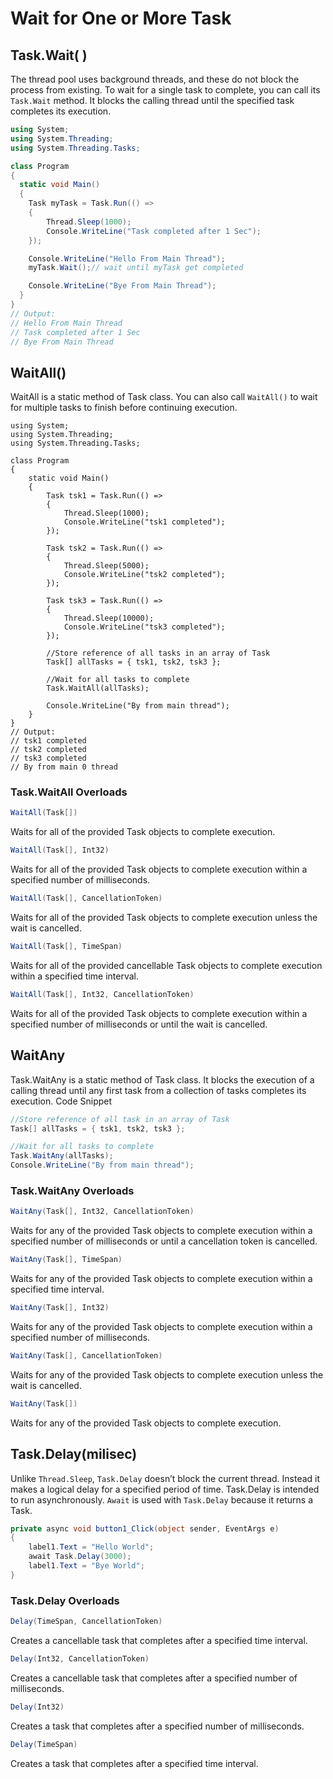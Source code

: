 # Wait for One or More Task

## Task.Wait( )

The thread pool uses background threads, and these do not block the process from existing. To wait for a single task to complete, you can call its `Task.Wait` method. It blocks the calling thread until the specified task completes its execution.

```csharp
using System;
using System.Threading;
using System.Threading.Tasks;

class Program
{
  static void Main()
  {
    Task myTask = Task.Run(() =>
    {
        Thread.Sleep(1000);
        Console.WriteLine("Task completed after 1 Sec");
    });

    Console.WriteLine("Hello From Main Thread");
    myTask.Wait();// wait until myTask get completed

    Console.WriteLine("Bye From Main Thread");
  }
}
// Output:
// Hello From Main Thread
// Task completed after 1 Sec
// Bye From Main Thread
```

## WaitAll()

WaitAll is a static method of Task class. You can also call `WaitAll()` to wait for multiple tasks to finish before continuing execution.

```Csharp
using System;
using System.Threading;
using System.Threading.Tasks;

class Program
{
    static void Main()
    {
        Task tsk1 = Task.Run(() =>
        {
            Thread.Sleep(1000);
            Console.WriteLine("tsk1 completed");
        });

        Task tsk2 = Task.Run(() =>
        {
            Thread.Sleep(5000);
            Console.WriteLine("tsk2 completed");
        });

        Task tsk3 = Task.Run(() =>
        {
            Thread.Sleep(10000);
            Console.WriteLine("tsk3 completed");
        });

        //Store reference of all tasks in an array of Task
        Task[] allTasks = { tsk1, tsk2, tsk3 };

        //Wait for all tasks to complete
        Task.WaitAll(allTasks);

        Console.WriteLine("By from main thread");
    }
}
// Output:
// tsk1 completed
// tsk2 completed
// tsk3 completed
// By from main 0 thread
```

### Task.WaitAll Overloads

```csharp
WaitAll(Task[])
```

Waits for all of the provided Task objects to complete execution.

```csharp
WaitAll(Task[], Int32)
```

Waits for all of the provided Task objects to complete execution within a specified number of milliseconds.

```csharp
WaitAll(Task[], CancellationToken)
```

Waits for all of the provided Task objects to complete execution unless the wait is cancelled.

```csharp
WaitAll(Task[], TimeSpan)
```

Waits for all of the provided cancellable Task objects to complete execution within a specified time interval.

```csharp
WaitAll(Task[], Int32, CancellationToken)
```

Waits for all of the provided Task objects to complete execution within a specified number of milliseconds or until the wait is cancelled.

## WaitAny

Task.WaitAny is a static method of Task class. It blocks the execution of a calling thread until any first task from a collection of tasks completes its execution.
Code Snippet

```csharp
//Store reference of all task in an array of Task
Task[] allTasks = { tsk1, tsk2, tsk3 };

//Wait for all tasks to complete
Task.WaitAny(allTasks);
Console.WriteLine("By from main thread");
```

### Task.WaitAny Overloads

```csharp
WaitAny(Task[], Int32, CancellationToken)
```

Waits for any of the provided Task objects to complete execution within a specified number of milliseconds or until a cancellation token is cancelled.

```csharp
WaitAny(Task[], TimeSpan)
```

Waits for any of the provided Task objects to complete execution within a specified time interval.

```csharp
WaitAny(Task[], Int32)
```

Waits for any of the provided Task objects to complete execution within a specified number of milliseconds.

```csharp
WaitAny(Task[], CancellationToken)
```

Waits for any of the provided Task objects to complete execution unless the wait is cancelled.

```csharp
WaitAny(Task[])
```

Waits for any of the provided Task objects to complete execution.

## Task.Delay(milisec)

Unlike `Thread.Sleep`, `Task.Delay` doesn’t block the current thread. Instead it makes a logical delay for a specified period of time. Task.Delay is intended to run asynchronously. `Await` is used with `Task.Delay` because it returns a Task.

```csharp
private async void button1_Click(object sender, EventArgs e)
{
    label1.Text = "Hello World";
    await Task.Delay(3000);
    label1.Text = "Bye World";
}
```

### Task.Delay Overloads

```csharp
Delay(TimeSpan, CancellationToken)
```

Creates a cancellable task that completes after a specified time interval.

```csharp
Delay(Int32, CancellationToken)
```

Creates a cancellable task that completes after a specified number of milliseconds.

```csharp
Delay(Int32)
```

Creates a task that completes after a specified number of milliseconds.

```csharp
Delay(TimeSpan)
```

Creates a task that completes after a specified time interval.
